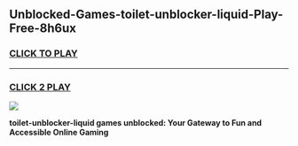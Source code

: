 
## Unblocked-Games-toilet-unblocker-liquid-Play-Free-8h6ux
<h3>
<a href="https://premium76.site?title=toilet-unblocker-liquid&ref=12A">CLICK TO PLAY</a></h3>
<hr>

<h3>
<a href="https://premium76.site?title=toilet-unblocker-liquid&ref=12A">CLICK 2 PLAY</a>
  
</h3>

<a href="https://premium76.site?title=toilet-unblocker-liquid&ref=12A"><img src="https://clearcache.store/games.png"></a>


**toilet-unblocker-liquid games unblocked: Your Gateway to Fun and Accessible Online Gaming**
